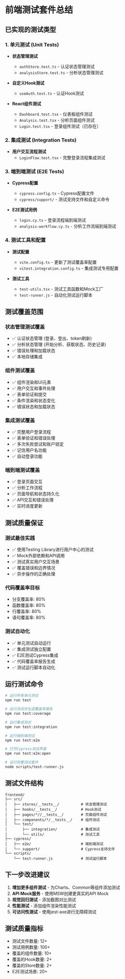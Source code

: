 # 前端测试套件总结

## 已实现的测试类型

### 1. 单元测试 (Unit Tests)
- **状态管理测试**
  - `authStore.test.ts` - 认证状态管理测试
  - `analysisStore.test.ts` - 分析状态管理测试
  
- **自定义Hook测试**
  - `useAuth.test.ts` - 认证Hook测试

- **React组件测试**
  - `Dashboard.test.tsx` - 仪表板组件测试
  - `Analysis.test.tsx` - 分析页面组件测试
  - `Login.test.tsx` - 登录组件测试（已存在）

### 2. 集成测试 (Integration Tests)
- **用户交互流程测试**
  - `LoginFlow.test.tsx` - 完整登录流程集成测试

### 3. 端到端测试 (E2E Tests)
- **Cypress配置**
  - `cypress.config.ts` - Cypress配置文件
  - `cypress/support/` - 测试支持文件和自定义命令
  
- **E2E测试用例**
  - `login.cy.ts` - 登录流程端到端测试
  - `analysis-workflow.cy.ts` - 分析工作流端到端测试

### 4. 测试工具和配置
- **测试配置**
  - `vite.config.ts` - 更新了测试覆盖率配置
  - `vitest.integration.config.ts` - 集成测试专用配置
  
- **测试工具**
  - `test-utils.tsx` - 测试工具函数和Mock工厂
  - `test-runner.js` - 自动化测试运行脚本

## 测试覆盖范围

### 状态管理测试覆盖
- ✅ 认证状态管理 (登录、登出、token刷新)
- ✅ 分析状态管理 (开始分析、获取状态、历史记录)
- ✅ 错误处理和加载状态
- ✅ 本地存储集成

### 组件测试覆盖
- ✅ 组件渲染和UI元素
- ✅ 用户交互和事件处理
- ✅ 表单验证和提交
- ✅ 条件渲染和状态变化
- ✅ 错误状态和加载状态

### 集成测试覆盖
- ✅ 完整用户登录流程
- ✅ 表单验证和错误处理
- ✅ 多次失败尝试和账户锁定
- ✅ 记住用户名功能
- ✅ 自动登录功能

### 端到端测试覆盖
- ✅ 登录页面交互
- ✅ 分析工作流程
- ✅ 页面导航和状态持久化
- ✅ API交互和错误处理
- ✅ 实时进度更新

## 测试质量保证

### 测试最佳实践
- ✅ 使用Testing Library进行用户中心的测试
- ✅ Mock外部依赖和API调用
- ✅ 测试真实用户交互场景
- ✅ 覆盖错误和边界情况
- ✅ 异步操作的正确处理

### 代码覆盖率目标
- 分支覆盖率: 80%
- 函数覆盖率: 80%
- 行覆盖率: 80%
- 语句覆盖率: 80%

### 测试自动化
- ✅ 单元测试自动运行
- ✅ 集成测试独立配置
- ✅ E2E测试Cypress集成
- ✅ 代码覆盖率报告生成
- ✅ 测试运行脚本自动化

## 运行测试命令

```bash
# 运行所有单元测试
npm run test

# 运行测试并生成覆盖率报告
npm run test:coverage

# 运行集成测试
npm run test:integration

# 运行端到端测试
npm run test:e2e

# 打开Cypress测试界面
npm run test:e2e:open

# 运行完整测试套件
node scripts/test-runner.js
```

## 测试文件结构

```
frontend/
├── src/
│   ├── stores/__tests__/          # 状态管理测试
│   ├── hooks/__tests__/           # Hook测试
│   ├── pages/*//__tests__/        # 页面组件测试
│   ├── components/*/__tests__/    # 组件测试
│   └── test/
│       ├── integration/           # 集成测试
│       └── utils/                 # 测试工具
├── cypress/
│   ├── e2e/                       # 端到端测试
│   └── support/                   # Cypress支持文件
└── scripts/
    └── test-runner.js             # 测试运行脚本
```

## 下一步改进建议

1. **增加更多组件测试** - 为Charts、Common等组件添加测试
2. **API Mock服务** - 使用MSW创建更真实的API Mock
3. **视觉回归测试** - 添加截图对比测试
4. **性能测试** - 添加组件渲染性能测试
5. **可访问性测试** - 使用jest-axe进行无障碍测试

## 测试质量指标

- 测试文件数量: 12+
- 测试用例数量: 100+
- 覆盖的组件数量: 10+
- 覆盖的Hook数量: 2+
- 覆盖的Store数量: 2+
- E2E测试场景: 20+